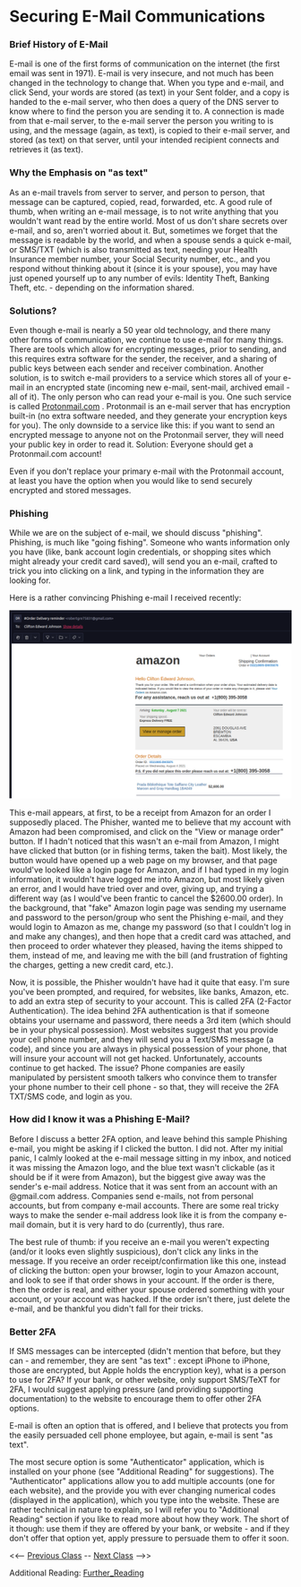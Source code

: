 # Securing E-Mail Communications

### Brief History of E-Mail
E-mail is one of the first forms of communication on the internet (the first email was sent in 1971).  E-mail is very insecure, and not much has been changed in the technology to change that.  When you type and e-mail, and click Send, your words are stored (as text) in your Sent folder, and a copy is handed to the e-mail server, who then does a query of the DNS server to know where to find the person you are sending it to.  A connection is made from that e-mail server, to the e-mail server the person you writing to is using, and the message (again, as text), is copied to their e-mail server, and stored (as text) on that server, until your intended recipient connects and retrieves it (as text).

### Why the Emphasis on "as text"
As an e-mail travels from server to server, and person to person, that message can be captured, copied, read, forwarded, etc.  A good rule of thumb, when writing an e-mail message, is to not write anything that you wouldn't want read by the entire world.  Most of us don't share secrets over e-mail, and so, aren't worried about it.  But, sometimes we forget that the message is readable by the world, and when a spouse sends a quick e-mail, or SMS/TXT (which is also transmitted as text, needing your Health Insurance member number, your Social Security number, etc., and you respond without thinking about it (since it is your spouse), you may have just opened yourself up to any number of evils: Identity Theft, Banking Theft, etc. - depending on the information shared.

### Solutions?
Even though e-mail is nearly a 50 year old technology, and there many other forms of communication, we continue to use e-mail for many things.  There are tools which allow for encrypting messages, prior to sending, and this requires extra software for the sender, the receiver, and a sharing of public keys between each sender and receiver combination.  Another solution, is to switch e-mail providers to a service which stores all of your e-mail in an encrypted state (incoming new e-mail, sent-mail, archived email - all of it).  The only person who can read your e-mail is you.  One such service is called [Protonmail.com](https://protonmail.com) . Protonmail is an e-mail server that has encryption built-in (no extra software needed, and they generate your encryption keys for you).  The only downside to a service like this: if you want to send an encrypted message to anyone not on the Protonmail server, they will need your public key in order to read it.  Solution:  Everyone should get a Protonmail.com account!

Even if you don't replace your primary e-mail with the Protonmail account, at least you have the option when you would like to send securely encrypted and stored messages.

### Phishing
While we are on the subject of e-mail, we should discuss "phishing".  Phishing, is much like "going fishing".  Someone who wants information only you have (like, bank account login credentials, or shopping sites which might already your credit card saved), will send you an e-mail, crafted to trick you into clicking on a link, and typing in the information they are looking for.

Here is a rather convincing Phishing e-mail I received recently:

![Phishing_email](phish.png)

This e-mail appears, at first, to be a receipt from Amazon for an order I supposedly placed.  The Phisher, wanted me to believe that my account with Amazon had been compromised, and click on the "View or manage order" button.  If I hadn't noticed that this wasn't an e-mail from Amazon, I might have clicked that button (or in fishing terms, taken the bait).  Most likely, the button would have opened up a web page on my browser, and that page would've looked like a login page for Amazon, and if I had typed in my login information, it wouldn't have logged me into Amazon, but most likely given an error, and I would have tried over and over, giving up, and trying a different way (as I would've been frantic to cancel the $2600.00 order).  In the background, that "fake" Amazon login page was sending my username and password to the person/group who sent the Phishing e-mail, and they would login to Amazon as me, change my password (so that I couldn't log in and make any changes), and then hope that a credit card was attached, and then proceed to order whatever they pleased, having the items shipped to them, instead of me, and leaving me with the bill (and frustration of fighting the charges, getting a new credit card, etc.).

Now, it is possible, the Phisher wouldn't have had it quite that easy.  I'm sure you've been prompted, and required, for websites, like banks, Amazon, etc. to add an extra step of security to your account.  This is called 2FA (2-Factor Authentication).  The idea behind 2FA authentication is that if someone obtains your username and password, there needs a 3rd item (which should be in your physical possession).  Most websites suggest that you provide your cell phone number, and they will send you a Text/SMS message (a code), and since you are always in physical possession of your phone, that will insure your account will not get hacked.  Unfortunately, accounts continue to get hacked.  The issue?  Phone companies are easily manipulated by persistent smooth talkers who convince them to transfer your phone number to their cell phone - so that, they will receive the 2FA TXT/SMS code, and login as you.

### How did I know it was a Phishing E-Mail?
Before I discuss a better 2FA option, and leave behind this sample Phishing e-mail, you might be asking if I clicked the button.  I did not.  After my initial panic, I calmly looked at the e-mail message sitting in my inbox, and noticed it was missing the Amazon logo, and the blue text wasn't clickable (as it should be if it were from Amazon), but the biggest give away was the sender's e-mail address.  Notice that it was sent from an account with an @gmail.com address.  Companies send e-mails, not from personal accounts, but from company e-mail accounts.  There are some real tricky ways to make the sender e-mail address look like it is from the company e-mail domain, but it is very hard to do (currently), thus rare.

The best rule of thumb: if you receive an e-mail you weren't expecting (and/or it looks even slightly suspicious), don't click any links in the message.  If you receive an order receipt/confirmation like this one, instead of clicking the button: open your browser, login to your Amazon account, and look to see if that order shows in your account.  If the order is there, then the order is real, and either your spouse ordered something with your account, or your account was hacked.  If the order isn't there, just delete the e-mail, and be thankful you didn't fall for their tricks.

### Better 2FA
If SMS messages can be intercepted (didn't mention that before, but they can - and remember, they are sent "as text" : except iPhone to iPhone, those are encrypted, but Apple holds the encryption key), what is a person to use for 2FA?  If your bank, or other website, only support SMS/TeXT for 2FA, I would suggest applying pressure (and providing supporting documentation) to the website to encourage them to offer other 2FA options.

E-mail is often an option that is offered, and I believe that protects you from the easily persuaded cell phone employee, but again, e-mail is sent "as text".

The most secure option is some "Authenticator" application, which is installed on your phone (see "Additional Reading" for suggestions).  The "Authenticator" applications allow you to add multiple accounts (one for each website), and the provide you with ever changing numerical codes (displayed in the application), which you type into the website.  These are rather technical in nature to explain, so I will refer you to "Additional Reading" section if you like to read more about how they work.  The short of it though: use them if they are offered by your bank, or website - and if they don't offer that option yet, apply pressure to persuade them to offer it soon.

<<-- [Previous Class](../Class2/README.md) -- [Next Class](../Class4/README.md) -->>

Additional Reading:
[Further_Reading](Further_reading.md)
